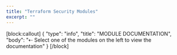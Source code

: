```yaml
---
title: "Terraform Security Modules"
excerpt: ""
---
```

[block:callout]
{
  "type": "info",
  "title": "MODULE DOCUMENTATION",
  "body": "⇠ Select one of the modules on the left to view the documentation"
}
[/block]